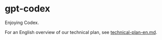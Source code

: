 # gpt-codex

Enjoying Codex.

For an English overview of our technical plan, see [technical-plan-en.md](docs/technical-plan-en.md).

